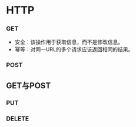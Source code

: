 # HTTP
### GET
- 安全：该操作用于获取信息，而不是修改信息。
- 幂等：对同一URL的多个请求应该返回相同的结果。
### POST
## GET与POST

### PUT
### DELETE